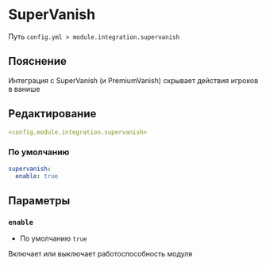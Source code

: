# SuperVanish
Путь `config.yml > module.integration.supervanish`

## Пояснение
Интеграция с SuperVanish (и PremiumVanish) скрывает действия игроков в ванише

## Редактирование
```yaml
<config.module.integration.supervanish>
```

### По умолчанию
```yaml
supervanish:
  enable: true
```

## Параметры

### `enable`
- По умолчанию `true`

Включает или выключает работоспособность модуля

